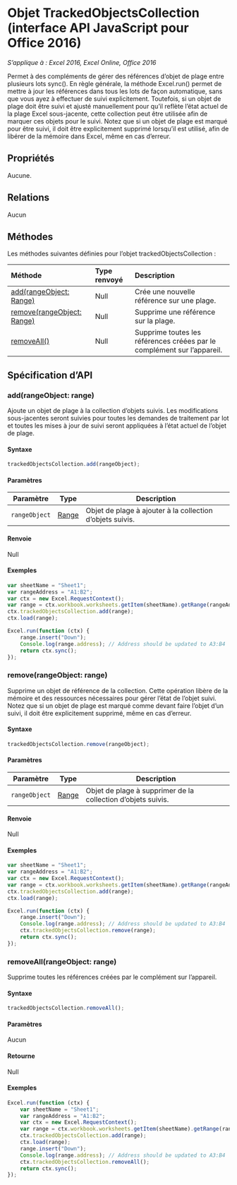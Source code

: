 # Objet TrackedObjectsCollection (interface API JavaScript pour Office 2016)

_S’applique à : Excel 2016, Excel Online, Office 2016_

Permet à des compléments de gérer des références d’objet de plage entre plusieurs lots sync(). En règle générale, la méthode Excel.run() permet de mettre à jour les références dans tous les lots de façon automatique, sans que vous ayez à effectuer de suivi explicitement. Toutefois, si un objet de plage doit être suivi et ajusté manuellement pour qu’il reflète l’état actuel de la plage Excel sous-jacente, cette collection peut être utilisée afin de marquer ces objets pour le suivi. Notez que si un objet de plage est marqué pour être suivi, il doit être explicitement supprimé lorsqu’il est utilisé, afin de libérer de la mémoire dans Excel, même en cas d’erreur.

## Propriétés
Aucune.

## Relations

Aucun

## Méthodes

Les méthodes suivantes définies pour l’objet trackedObjectsCollection :

| Méthode     | Type renvoyé    |Description|
|:-----------------|:--------|:----------|
|[add(rangeObject: Range)](#addrangeobject-range)| Null             |Crée une nouvelle référence sur une plage.|
|[remove(rangeObject: Range)](#removerangeobject-range)| Null             |Supprime une référence sur la plage.  |
|[removeAll()](#removeall)| Null|Supprime toutes les références créées par le complément sur l’appareil.|


## Spécification d’API 

### add(rangeObject: range)
Ajoute un objet de plage à la collection d’objets suivis. Les modifications sous-jacentes seront suivies pour toutes les demandes de traitement par lot et toutes les mises à jour de suivi seront appliquées à l’état actuel de l’objet de plage. 

#### Syntaxe
```js
trackedObjectsCollection.add(rangeObject);
```

#### Paramètres

Paramètre       | Type   | Description
--------------- | ------ | ------------
`rangeObject`  | [Range](range.md)| Objet de plage à ajouter à la collection d’objets suivis.

#### Renvoie
Null

#### Exemples

```js
var sheetName = "Sheet1";
var rangeAddress = "A1:B2";
var ctx = new Excel.RequestContext();
var range = ctx.workbook.worksheets.getItem(sheetName).getRange(rangeAddress);
ctx.trackedObjectsCollection.add(range);
ctx.load(range);

Excel.run(function (ctx) { 
	range.insert("Down");
	Console.log(range.address); // Address should be updated to A3:B4
	return ctx.sync(); 
});
```


### remove(rangeObject: range)

Supprime un objet de référence de la collection. Cette opération libère de la mémoire et des ressources nécessaires pour gérer l’état de l’objet suivi. Notez que si un objet de plage est marqué comme devant faire l’objet d’un suivi, il doit être explicitement supprimé, même en cas d’erreur.

#### Syntaxe
```js
trackedObjectsCollection.remove(rangeObject);
```

#### Paramètres

Paramètre       | Type   | Description
--------------- | ------ | ------------
`rangeObject`  | [Range](range.md)| Objet de plage à supprimer de la collection d’objets suivis.

#### Renvoie
Null

#### Exemples


```js
var sheetName = "Sheet1";
var rangeAddress = "A1:B2";
var ctx = new Excel.RequestContext();
var range = ctx.workbook.worksheets.getItem(sheetName).getRange(rangeAddress);
ctx.trackedObjectsCollection.add(range);
ctx.load(range);

Excel.run(function (ctx) { 
	range.insert("Down");
	Console.log(range.address); // Address should be updated to A3:B4
	ctx.trackedObjectsCollection.remove(range); 
	return ctx.sync(); 
});
```

### removeAll(rangeObject: range)

Supprime toutes les références créées par le complément sur l’appareil.

#### Syntaxe
```js
trackedObjectsCollection.removeAll();
```

#### Paramètres

Aucun

#### Retourne
Null

#### Exemples

```js
Excel.run(function (ctx) { 
	var sheetName = "Sheet1";
	var rangeAddress = "A1:B2";
	var ctx = new Excel.RequestContext();
	var range = ctx.workbook.worksheets.getItem(sheetName).getRange(rangeAddress);
	ctx.trackedObjectsCollection.add(range);
	ctx.load(range);
	range.insert("Down");
	Console.log(range.address); // Address should be updated to A3:B4
	ctx.trackedObjectsCollection.removeAll(); 
	return ctx.sync(); 
});
```

